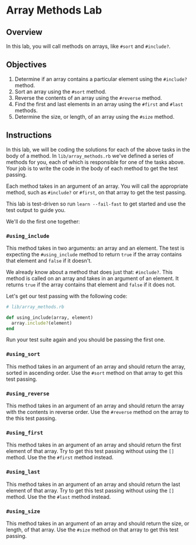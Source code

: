# Array Methods Lab

## Overview

In this lab, you will call methods on arrays, like `#sort` and `#include?`. 

## Objectives

1. Determine if an array contains a particular element using the `#include?` method.
2. Sort an array using the `#sort` method.
3. Reverse the contents of an array using the `#reverse` method.
4. Find the first and last elements in an array using the `#first` and `#last` methods. 
5. Determine the size, or length, of an array using the `#size` method.

## Instructions

In this lab, we will be coding the solutions for each of the above tasks in the body of a method. In `lib/array_methods.rb` we've defined a series of methods for you, each of which is responsible for one of the tasks above. Your job is to write the code in the body of each method to get the test passing. 

Each method takes in an argument of an array. You will call the appropriate method, such as `#include?` or `#first`, on that array to get the test passing. 

This lab is test-driven so run `learn --fail-fast` to get started and use the test output to guide you. 

We'll do the first one together:

### `#using_include`

This method takes in two arguments: an array and an element. The test is expecting the `#using_include` method to return `true` if the array contains that element and `false` if it doesn't. 

We already know about a method that does just that: `#include?`. This method is called on an array and takes in an argument of an element. It returns `true` if the array contains that element and `false` if it does not. 

Let's get our test passing with the following code:

```ruby
# lib/array_methods.rb

def using_include(array, element)
  array.include?(element)
end
```

Run your test suite again and you should be passing the first one. 

### `#using_sort`

This method takes in an argument of an array and should return the array, sorted in ascending order. Use the `#sort` method on that array to get this test passing. 

### `#using_reverse`

This method takes in an argument of an array and should return the array with the contents in reverse order. Use the `#reverse` method on the array to the this test passing. 

### `#using_first`

This method takes in an argument of an array and should return the first element of that array. Try to get this test passing without using the `[]` method. Use the the `#first` method instead. 

### `#using_last`

This method takes in an argument of an array and should return the last element of that array. Try to get this test passing without using the `[]` method. Use the the `#last` method instead.

### `#using_size`

This method takes in an argument of an array and should return the size, or length, of that array. Use the `#size` method on that array to get this test passing. 

